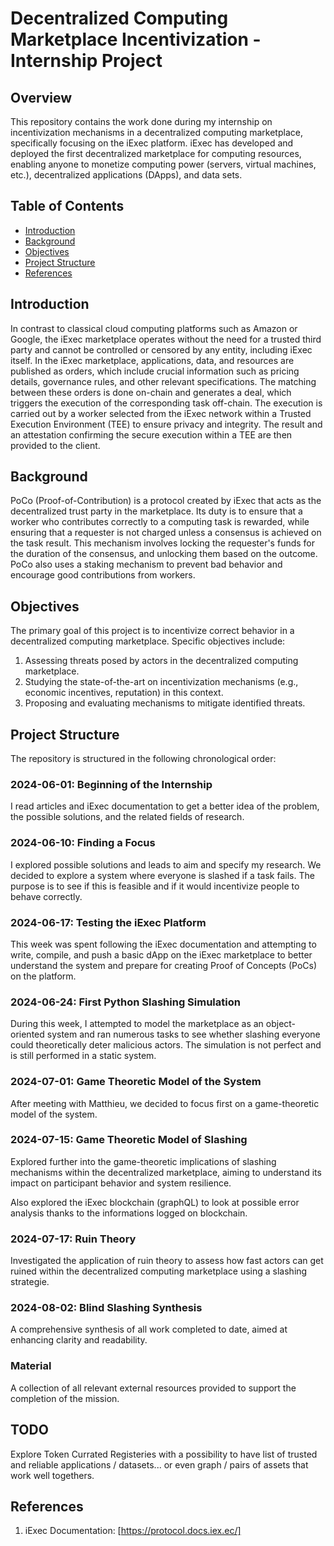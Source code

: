 # Decentralized Computing Marketplace Incentivization - Internship Project

## Overview

This repository contains the work done during my internship on incentivization mechanisms in a decentralized computing marketplace, specifically focusing on the iExec platform. iExec has developed and deployed the first decentralized marketplace for computing resources, enabling anyone to monetize computing power (servers, virtual machines, etc.), decentralized applications (DApps), and data sets.

## Table of Contents
- [Introduction](#introduction)
- [Background](#background)
- [Objectives](#objectives)
- [Project Structure](#project-structure)
- [References](#references)

## Introduction

In contrast to classical cloud computing platforms such as Amazon or Google, the iExec marketplace operates without the need for a trusted third party and cannot be controlled or censored by any entity, including iExec itself. In the iExec marketplace, applications, data, and resources are published as orders, which include crucial information such as pricing details, governance rules, and other relevant specifications. The matching between these orders is done on-chain and generates a deal, which triggers the execution of the corresponding task off-chain. The execution is carried out by a worker selected from the iExec network within a Trusted Execution Environment (TEE) to ensure privacy and integrity. The result and an attestation confirming the secure execution within a TEE are then provided to the client.

## Background

PoCo (Proof-of-Contribution) is a protocol created by iExec that acts as the decentralized trust party in the marketplace. Its duty is to ensure that a worker who contributes correctly to a computing task is rewarded, while ensuring that a requester is not charged unless a consensus is achieved on the task result. This mechanism involves locking the requester's funds for the duration of the consensus, and unlocking them based on the outcome. PoCo also uses a staking mechanism to prevent bad behavior and encourage good contributions from workers.

## Objectives

The primary goal of this project is to incentivize correct behavior in a decentralized computing marketplace. Specific objectives include:
1. Assessing threats posed by actors in the decentralized computing marketplace.
2. Studying the state-of-the-art on incentivization mechanisms (e.g., economic incentives, reputation) in this context.
3. Proposing and evaluating mechanisms to mitigate identified threats.

## Project Structure

The repository is structured in the following chronological order:

### 2024-06-01: Beginning of the Internship
I read articles and iExec documentation to get a better idea of the problem, the possible solutions, and the related fields of research.

### 2024-06-10: Finding a Focus
I explored possible solutions and leads to aim and specify my research. We decided to explore a system where everyone is slashed if a task fails. The purpose is to see if this is feasible and if it would incentivize people to behave correctly.

### 2024-06-17: Testing the iExec Platform
This week was spent following the iExec documentation and attempting to write, compile, and push a basic dApp on the iExec marketplace to better understand the system and prepare for creating Proof of Concepts (PoCs) on the platform.

### 2024-06-24: First Python Slashing Simulation
During this week, I attempted to model the marketplace as an object-oriented system and ran numerous tasks to see whether slashing everyone could theoretically deter malicious actors. The simulation is not perfect and is still performed in a static system.

### 2024-07-01: Game Theoretic Model of the System
After meeting with Matthieu, we decided to focus first on a game-theoretic model of the system.

### 2024-07-15: Game Theoretic Model of Slashing
Explored further into the game-theoretic implications of slashing mechanisms within the decentralized marketplace, aiming to understand its impact on participant behavior and system resilience.  

Also explored the iExec blockchain (graphQL) to look at possible error analysis thanks to the informations logged on blockchain.  

### 2024-07-17: Ruin Theory
Investigated the application of ruin theory to assess how fast actors can get ruined within the decentralized computing marketplace using a slashing strategie.

### 2024-08-02: Blind Slashing Synthesis
A comprehensive synthesis of all work completed to date, aimed at enhancing clarity and readability.

### Material
A collection of all relevant external resources provided to support the completion of the mission.  

## TODO

Explore Token Currated Registeries with a possibility to have list of trusted and reliable applications / datasets... or even graph / pairs of assets that work well togethers.  

## References

1. iExec Documentation: [https://protocol.docs.iex.ec/]
